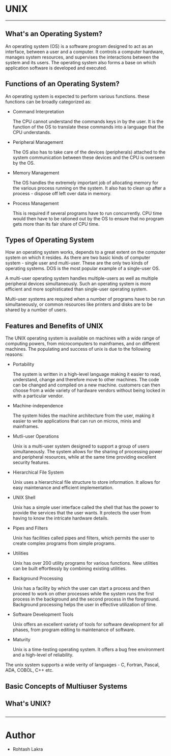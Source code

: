 # UNIX

---

## What's an Operating System?

An operating system (OS) is a software program designed to act as an interface,
between a user and a computer. It controls a computer hardware, manages system 
resources, and supervises the interactions between the system and its users. The
operating system also forms a base on which application software is developed 
and executed.

## Functions of an Operating System?
An operating system is expected to perform various functions. these functions can
be broadly categorized as:

- Command Interpretation
  
  The CPU cannot understand the commands keys in by the user. It is the function of the OS to translate these commands into a language that the CPU understands.

- Peripheral Management

  The OS also has to take care of the devices (peripherals) attached to the system communication between these devices and the CPU is overseen by the OS.
  
- Memory Management

  The OS handles the extremely important job of allocating memory for the various process running on the system. It also has to clean up after a process - dispose off left over data in memory.

- Process Management
  
  This is required if several programs have to run concurrently. CPU time would then have to be rationed out by the OS to ensure that no program gets more than its fair share of CPU time.


## Types of Operating System

How an operating system works, depends to a great extent on the computer system on which it resides. As there are two basic kinds of computer system - single user and multi-user. These are the only two kinds of operating systems. DOS is the most popular example of a single-user OS.

A multi-user operating system handles multiple-users as well as multiple peripheral devices simultaneously. Such an operating system is more efficient and more sophisticated than single-user operating system.

Multi-user systems are required when a number of programs have to be run simultaneously, or common resources like printers and disks are to be shared by a number of users.

## Features and Benefits of UNIX

The UNIX operating system is available on machines with a wide range of computing powers, from microcomputers to mainframes, and on different machines. The populating and success of unix is due to the following reasons:

- Portability

  The system is written in a high-level language making it easier to read, understand, change and therefore move to other machines. The code can be changed and compiled on a new machine. customers can then choose from a wide variety of hardware vendors without being locked in with a particular vendor.

- Machine-independence

  The system hides the machine architecture from the user, making it easier to write applications that can run on micros, minis and mainframes.

- Mutli-user Operations

  Unix is a multi-user system designed to support a group of users simultaneously. The system allows for the sharing of processing power and peripheral resources, while at the same time providing excellent security features.

- Hierarchical File System

  Unix uses a hierarchical file structure to store information. It allows for easy maintenance and efficient implementation.

- UNIX Shell

  Unix has a simple user interface called the shell that has the power to provide the services that the user wants. It protects the user from having to know the intricate hardware details.

- Pipes and Filters

  Unix has facilities called pipes and filters, which permits the user to create complex programs from simple programs.

- Utilities
  
  Unix has over 200 utility programs for various functions. New utilities can be built effortlessly by combining existing utilities.

- Background Processing

  Unix has a facility by which the user can start a process and then proceed to work on other processes while the system runs the first process in the background and the second process in the foreground. Background processing helps the user in effective utilization of time.

- Software Development Tools

  Unix offers an excellent variety of tools for software development for all phases, from program editing to maintenance of software.

- Maturity

  Unix is a time-testing operating system. It offers a bug free environment and a high-level of reliability.

The unix system supports a wide verity of languages - C, Fortran, Pascal, ADA, COBOL, C++ etc.


## Basic Concepts of Multiuser Systems


## What's UNIX?


## 

## 

---

# Author
- Rohtash Lakra

